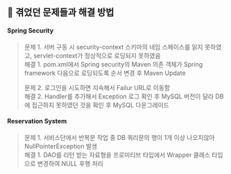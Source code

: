 ## 🔧 겪었던 문제들과 해결 방법
#### Spring Security

> 문제 1. 서버 구동 시 security-context 스키마의 네임 스페이스를 읽지 못하였고, servlet-context가 정상적으로 로딩되지 못하였음<br>
> 해결 1. pom.xml에서 Spring security의 Maven 의존 객체가 Spring framework 다음으로 로딩되도록 순서 변경 후 Maven Update<br>
> 
> 문제 2. 로그인을 시도하면 지속해서 Failur URL로 이동함<br>
> 해결 2. Handler를 추가해서 Exception 로그 확인 후 MySQL 버전이 달라 DB에 접근하지 못하였던 것을 확인 후 MySQL 다운그레이드<br>
> 

#### Reservation System

> 문제 1. 서비스단에서 반복문 작업 중 DB 쿼리문의 행이 1개 이상 나오지않아 NullPointerException 발생<br>
> 해결 1. DAO를 리턴 받는 자료형을 프로미티브 타입에서 Wrapper 클래스 타입으로 변경하여 NULL 후행 처리<br>
